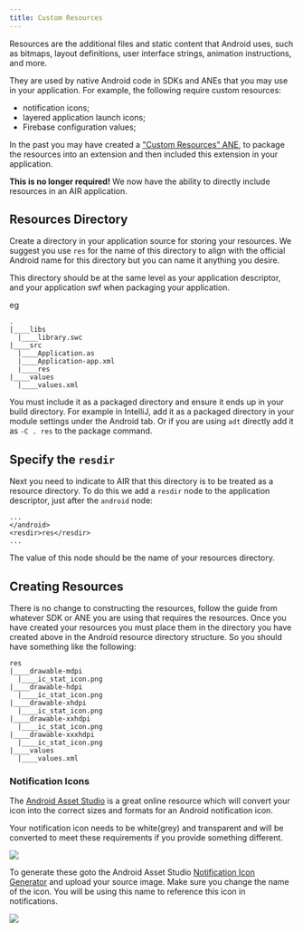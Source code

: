 ```yaml
---
title: Custom Resources
---
```


Resources are the additional files and static content that Android uses, such as bitmaps, layout definitions, user interface strings, animation instructions, and more.

They are used by native Android code in SDKs and ANEs that you may use in your application. For example, the following require custom resources:

- notification icons;
- layered application launch icons;
- Firebase configuration values;

In the past you may have created a ["Custom Resources" ANE](https://github.com/distriqt/ANE-CustomResources/), to package the resources into an extension and then included this extension in your application.

**This is no longer required!** We now have the ability to directly include resources in an AIR application.

## Resources Directory

Create a directory in your application source for storing your resources. We suggest you use `res` for the name of this directory to align with the official Android name for this directory but you can name it anything you desire.

This directory should be at the same level as your application descriptor, and your application swf when packaging your application.

eg

```
.
|____libs
  |____library.swc
|____src
  |____Application.as
  |____Application-app.xml
  |____res
|____values
  |____values.xml
```

You must include it as a packaged directory and ensure it ends up in your build directory. For example in IntelliJ, add it as a packaged directory in your module settings under the Android tab. Or if you are using `adt` directly add it as `-C . res` to the package command.

## Specify the `resdir`

Next you need to indicate to AIR that this directory is to be treated as a resource directory. To do this we add a `resdir` node to the application descriptor, just after the `android` node:

```
...
</android>
<resdir>res</resdir>
...
```

The value of this node should be the name of your resources directory.

## Creating Resources

There is no change to constructing the resources, follow the guide from whatever SDK or ANE you are using that requires the resources. Once you have created your resources you must place them in the directory you have created above in the Android resource directory structure. So you should have something like the following:

```
res
|____drawable-mdpi
  |____ic_stat_icon.png
|____drawable-hdpi
  |____ic_stat_icon.png
|____drawable-xhdpi
  |____ic_stat_icon.png
|____drawable-xxhdpi
  |____ic_stat_icon.png
|____drawable-xxxhdpi
  |____ic_stat_icon.png
|____values
  |____values.xml
```

### Notification Icons

The [Android Asset Studio](https://romannurik.github.io/AndroidAssetStudio/) is a great online resource which will convert your icon into the correct sizes and formats for an Android notification icon.

Your notification icon needs to be white(grey) and transparent and will be converted to meet these requirements if you provide something different.

![](images/android-group.png)

To generate these goto the Android Asset Studio [Notification Icon Generator](https://romannurik.github.io/AndroidAssetStudio/icons-notification.html) and upload your source image. Make sure you change the name of the icon. You will be using this name to reference this icon in notifications.

![](images/example-icons.png)
